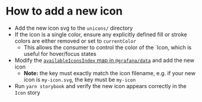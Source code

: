 # How to add a new icon

- Add the new icon svg to the `unicons/` directory
- If the icon is a single color, ensure any explicitly defined fill or stroke colors are either removed or set to `currentColor`
  - This allows the consumer to control the color of the `Icon, which is useful for hover/focus states
- Modify the [`availableIconsIndex` map in `@grafana/data`](https://github.com/grafana/grafana/blob/main/packages/grafana-data/src/types/icon.ts#L1) and add the new icon
  - **Note:** the key must exactly match the icon filename, e.g. if your new icon is `my-icon.svg`, the key must be `my-icon`
- Run `yarn storybook` and verify the new icon appears correctly in the `Icon` story
